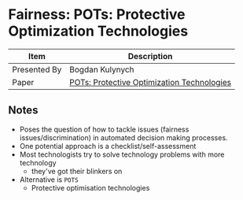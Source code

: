 # Fairness: POTs: Protective Optimization Technologies

| Item | Description |
| --- | --- | 
| Presented By | Bogdan Kulynych |
| Paper | [POTs: Protective Optimization Technologies](https://dl.acm.org/doi/pdf/10.1145/3351095.3372853?download=true) |



## Notes

- Poses the question of how to tackle issues (fairness issues/discrimination) in automated decision making processes.
- One potential approach is a checklist/self-assessment
- Most technologists try to solve technology problems with more technology
    - they've got their blinkers on
- Alternative is `POTS`
    - Protective optimisation technologies
